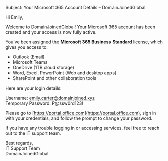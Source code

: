 Subject: Your Microsoft 365 Account Details – DomainJoinedGlobal

Hi Emily,

Welcome to DomainJoinedGlobal! Your Microsoft 365 account has been created and your access is now fully active.

You’ve been assigned the **Microsoft 365 Business Standard** license, which gives you access to:
- Outlook (Email)
- Microsoft Teams
- OneDrive (1TB cloud storage)
- Word, Excel, PowerPoint (Web and desktop apps)
- SharePoint and other collaboration tools

Here are your login details:

Username: emily.carter@domainjoined.xyz  
Temporary Password: P@ssw0rd123!  

Please go to [https://portal.office.com](https://portal.office.com), sign in with your credentials, and follow the prompt to change your password.

If you have any trouble logging in or accessing services, feel free to reach out to the IT support team.

Best regards,  
IT Support Team  
DomainJoinedGlobal
